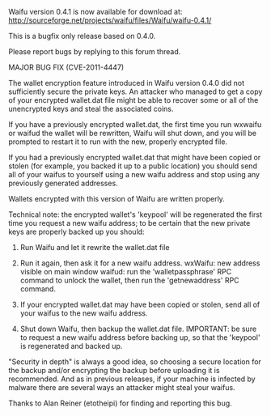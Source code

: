 Waifu version 0.4.1 is now available for download at:
http://sourceforge.net/projects/waifu/files/Waifu/waifu-0.4.1/

This is a bugfix only release based on 0.4.0.

Please report bugs by replying to this forum thread.

MAJOR BUG FIX  (CVE-2011-4447)

The wallet encryption feature introduced in Waifu version 0.4.0 did not sufficiently secure the private keys. An attacker who
managed to get a copy of your encrypted wallet.dat file might be able to recover some or all of the unencrypted keys and steal the
associated coins.

If you have a previously encrypted wallet.dat, the first time you run wxwaifu or waifud the wallet will be rewritten, Waifu will
shut down, and you will be prompted to restart it to run with the new, properly encrypted file.

If you had a previously encrypted wallet.dat that might have been copied or stolen (for example, you backed it up to a public
location) you should send all of your waifus to yourself using a new waifu address and stop using any previously generated addresses.

Wallets encrypted with this version of Waifu are written properly.

Technical note: the encrypted wallet's 'keypool' will be regenerated the first time you request a new waifu address; to be certain that the
new private keys are properly backed up you should:

1. Run Waifu and let it rewrite the wallet.dat file

2. Run it again, then ask it for a new waifu address.
wxWaifu: new address visible on main window
waifud: run the 'walletpassphrase' RPC command to unlock the wallet,  then run the 'getnewaddress' RPC command.

3. If your encrypted wallet.dat may have been copied or stolen, send all of your waifus to the new waifu address.

4. Shut down Waifu, then backup the wallet.dat file.
IMPORTANT: be sure to request a new waifu address before backing up, so that the 'keypool' is regenerated and backed up.

"Security in depth" is always a good idea, so choosing a secure location for the backup and/or encrypting the backup before uploading it is recommended. And as in previous releases, if your machine is infected by malware there are several ways an attacker might steal your waifus.

Thanks to Alan Reiner (etotheipi) for finding and reporting this bug.

